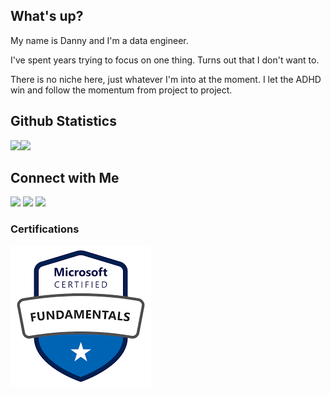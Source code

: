 ## What's up? 

My name is Danny and I'm a data engineer.

I've spent years trying to focus on one thing. Turns out that I don't want to. 

There is no niche here, just whatever I'm into at the moment. I let the ADHD win and follow the momentum from project to project.  

## Github Statistics

<img src="https://github-readme-stats.vercel.app/api?username=dannyvilchez&theme=dracula" width="60%" /><img src="https://github-readme-stats.vercel.app/api/top-langs/?username=dannyvilchez&theme=dracula" width="30%" />
<br>

## Connect with Me


<a href="https://linkedin.com/in/vilchezdanny"><img src="https://img.shields.io/badge/LinkedIn-blue"/></a>
<a href="https://x.com/_dannyvilchez"><img src="https://img.shields.io/badge/%E2%80%8E-black?logo=X&logoColor=white" /></a>
<a href="mailto:hello@dannyvilchez.com"><img src="https://img.shields.io/badge/Email-Red&logo=Gmail&logoColor=white"/></a>


### Certifications

![az900](az900.png)



<!--
<a href="https://www.dannyvilchez.com"><img src="https://img.shields.io/badge/dannyvilchez?style=flat&logo=Google-Chrome&logoColor=white"/></a>
ADD Blog


--> 
